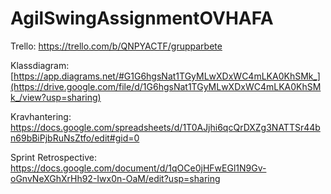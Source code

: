 # AgilSwingAssignmentOVHAFA
Trello:
https://trello.com/b/QNPYACTF/grupparbete

Klassdiagram:
[https://app.diagrams.net/#G1G6hgsNat1TGyMLwXDxWC4mLKA0KhSMk_](https://drive.google.com/file/d/1G6hgsNat1TGyMLwXDxWC4mLKA0KhSMk_/view?usp=sharing)

Kravhantering:
https://docs.google.com/spreadsheets/d/1T0AJjhi6qcQrDXZg3NATTSr44bn69bBiPjbRuNsZtfo/edit#gid=0

Sprint Retrospective:
https://docs.google.com/document/d/1qOCe0jHFwEGl1N9Gv-oGnvNeXGhXrHh92-Iwx0n-OaM/edit?usp=sharing
